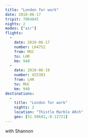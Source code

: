 ```yaml
---
title: "London for work"
date: 2010-06-17
tripit: 7064845
nights: 2
modes: ["air"]
flights:
  -
    date: 2010-06-17
    number: LH4752
    from: MUC
    to: LHR
    km: 940
  -
    date: 2010-06-19
    number: U25383
    from: LHR
    to: MUC
    km: 940
destinations:
  -
    title: "London for work"
    nights: 2
    location: "Thistle Marble ARch"
    geo: [51.50642,-0.12721]
---
```


with Shannon

